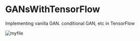 # GANsWithTensorFlow
Implementing vanilla GAN. conditional GAN, etc in TensorFlow 

![myfile](https://www.google.com/url?sa=i&url=https%3A%2F%2Fwww.activestate.com%2Fblog%2Fhow-to-build-a-generative-adversarial-network-gan%2F&psig=AOvVaw3OyrI_tJ3sERwNFLitT9dY&ust=1650199030506000&source=images&cd=vfe&ved=0CAwQjRxqFwoTCICSvsvMmPcCFQAAAAAdAAAAABAD)
